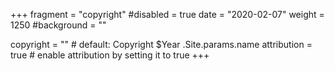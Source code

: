 +++
fragment = "copyright"
#disabled = true
date = "2020-02-07"
weight = 1250
#background = ""

copyright = "" # default: Copyright $Year .Site.params.name
attribution = true # enable attribution by setting it to true
+++
